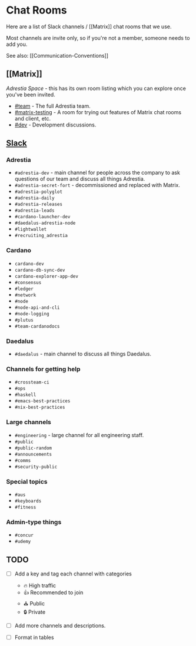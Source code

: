 # Chat Rooms

Here are a list of Slack channels / [[Matrix]] chat rooms that we use.

Most channels are invite only, so if you're not a member, someone needs to add
you.

See also: [[Communication-Conventions]]

## [[Matrix]]

_Adrestia Space_ - this has its own room listing which you can explore once
you've been invited.

- [\#team](https://element.adrestia.iohkdev.io/#/room/#team:adrestia.iohkdev.io) - The full Adrestia team.
- [\#matrix-testing](https://element.adrestia.iohkdev.io/#/room/#matrix-testing:adrestia.iohkdev.io) - A room for trying out features of Matrix chat rooms and client, etc.
- [\#dev](https://element.adrestia.iohkdev.io/#/room/#dev:adrestia.iohkdev.io) - Development discussions.

## [Slack](https://input-output-rnd.slack.com])

### Adrestia

- `#adrestia-dev` - main channel for people across the company to ask questions of our team and discuss all things Adrestia.
- `#adrestia-secret-fort` - decommissioned and replaced with Matrix.
- `#adrestia-polyglot`
- `#adrestia-daily`
- `#adrestia-releases`
- `#adrestia-leads`
- `#cardano-launcher-dev`
- `#daedalus-adrestia-node`
- `#lightwallet`
- `#recruiting_adrestia`

### Cardano

- `cardano-dev`
- `cardano-db-sync-dev`
- `cardano-explorer-app-dev`
- `#consensus`
- `#ledger`
- `#network`
- `#node`
- `#node-api-and-cli`
- `#node-logging`
- `#plutus`
- `#team-cardanodocs`

### Daedalus

- `#daedalus` - main channel to discuss all things Daedalus.
 
### Channels for getting help

- `#crossteam-ci`
- `#ops`
- `#haskell`
- `#emacs-best-practices`
- `#nix-best-practices`

### Large channels

- `#engineering` - large channel for all engineering staff.
- `#public`
- `#public-random`
- `#announcements`
- `#comms`
- `#security-public`

### Special topics

- `#aus`
- `#keyboards`
- `#fitness`

### Admin-type things

- `#concur`
- `#udemy`


## TODO

- [ ] Add a key and tag each channel with categories
   - 🔥 High traffic
   - 👍 Recommended to join
   - ⛪ Public
   - 🔒 Private

- [ ] Add more channels and descriptions.

- [ ] Format in tables
